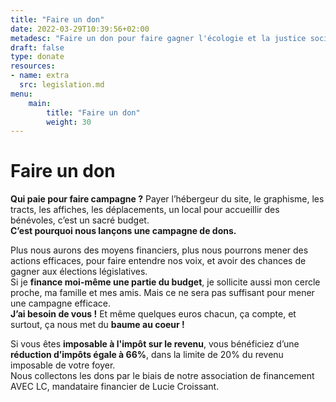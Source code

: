 ```yaml
---
title: "Faire un don"
date: 2022-03-29T10:39:56+02:00
metadesc: "Faire un don pour faire gagner l'écologie et la justice sociale dans l'Isère en 2022"
draft: false
type: donate
resources:
- name: extra
  src: legislation.md
menu:
    main:
        title: "Faire un don"
        weight: 30
---
```


# Faire un don

__Qui paie pour faire campagne ?__ Payer l’hébergeur du site, le graphisme, les tracts, les affiches, les déplacements, un local pour
accueillir des bénévoles, c’est un sacré budget.  
__C’est pourquoi nous lançons une campagne de dons.__

Plus nous aurons des moyens financiers, plus nous pourrons mener des actions efficaces, pour faire
entendre nos voix, et avoir des chances de gagner aux élections législatives.  
Si je __finance moi-même une partie du budget__, je sollicite aussi mon cercle proche, ma famille et mes amis.
Mais ce ne sera pas suffisant pour mener une campagne efficace.  
__J’ai besoin de vous !__ Et même quelques euros chacun, ça compte, et surtout, ça nous met du __baume au
coeur !__

Si vous êtes __imposable à l'impôt sur le revenu__, vous bénéficiez d’une __réduction d’impôts égale à 66%__, dans la limite
de 20% du revenu imposable de votre foyer.  
Nous collectons les dons par le biais de notre association de financement AVEC LC, mandataire
financier de Lucie Croissant.
